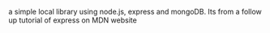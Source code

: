 a simple local library using node.js, express and mongoDB.
Its from a follow up tutorial of express on MDN website
